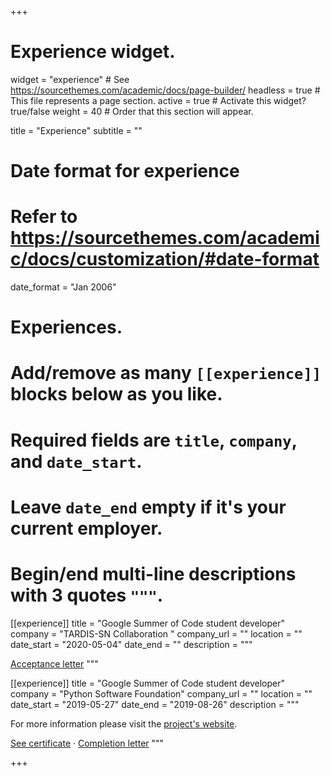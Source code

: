 +++
# Experience widget.
widget = "experience"  # See https://sourcethemes.com/academic/docs/page-builder/
headless = true  # This file represents a page section.
active = true  # Activate this widget? true/false
weight = 40  # Order that this section will appear.

title = "Experience"
subtitle = ""

# Date format for experience
#   Refer to https://sourcethemes.com/academic/docs/customization/#date-format
date_format = "Jan 2006"

# Experiences.
#   Add/remove as many `[[experience]]` blocks below as you like.
#   Required fields are `title`, `company`, and `date_start`.
#   Leave `date_end` empty if it's your current employer.
#   Begin/end multi-line descriptions with 3 quotes `"""`.
[[experience]]
  title = "Google Summer of Code student developer"
  company = "TARDIS-SN Collaboration  "
  company_url = ""
  location = ""
  date_start = "2020-05-04"
  date_end = ""
  description = """
  
  [Acceptance letter](files/acceptance-letter-gsoc20.pdf)
  """

[[experience]]
  title = "Google Summer of Code student developer"
  company = "Python Software Foundation"
  company_url = ""
  location = ""
  date_start = "2019-05-27"
  date_end = "2019-08-26"
  description = """

  For more information please visit the [project's website](https://epassaro.github.io/gsoc19).
  
  [See certificate](files/certificate-gsoc19.pdf)  &#183;
  [Completion letter](files/completion-letter-gsoc19.pdf)
  """

+++
